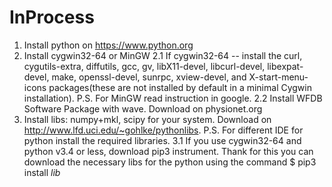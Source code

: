 # InProcess
1. Install python on https://www.python.org
2. Install cygwin32-64 or MinGW
  2.1 If cygwin32-64 -- install the curl, cygutils-extra, diffutils, gcc, gv, libX11-devel, libcurl-devel, libexpat-devel, make, 
  openssl-devel, sunrpc, xview-devel, and X-start-menu-icons packages(these are not installed by default in a minimal Cygwin installation).
  P.S. For MinGW read instruction in google.
  2.2 Install WFDB Software Package with wave. Download on physionet.org
3. Install libs: numpy+mkl, scipy for your system. Download on http://www.lfd.uci.edu/~gohlke/pythonlibs.
  P.S. For different IDE for python install the required libraries.
  3.1 If you use cygwin32-64 and python v3.4 or less, download pip3 instrument.
      Thank for this you can download the necessary libs for the python using the command
      $ pip3 install *lib*

